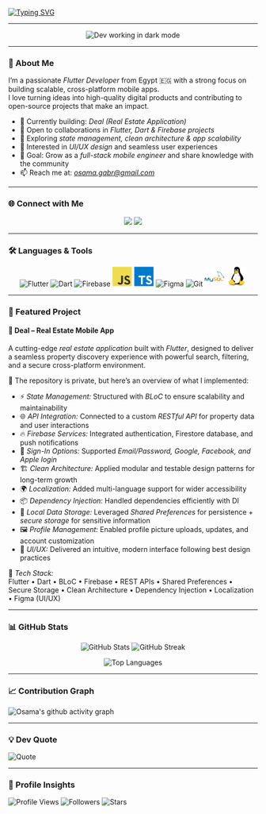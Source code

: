 <!-- Animated Typing Intro -->
[![Typing SVG](https://readme-typing-svg.herokuapp.com?font=Fira+Code&pause=1000&color=36BCF7&center=true&vCenter=true&width=700&lines=Hi+👋,+I'm+Osama+Gabr;Flutter+Developer+%7C+Mobile+Engineer;Cross+Platform+Enthusiast+%7C+Open+Source+Contributor;Always+Learning+%F0%9F%9A%80)](https://git.io/typing-svg)

---

<!-- Mobile Developer Coding GIF -->
<p align="center">
  <img src="https://media.giphy.com/media/iIqmM5tTjmpOB9mpbn/giphy.gif" width="500" alt="Dev working in dark mode"/>
</p>

---

### 🚀 About Me
I’m a passionate *Flutter Developer* from Egypt 🇪🇬 with a strong focus on building scalable, cross-platform mobile apps.  
I love turning ideas into high-quality digital products and contributing to open-source projects that make an impact.  

- 📱 Currently building: *Deal (Real Estate Application)*
- 🤝 Open to collaborations in *Flutter, Dart & Firebase projects*
- 🌱 Exploring *state management, clean architecture & app scalability*
- 🧩 Interested in *UI/UX design* and seamless user experiences
- 🎯 Goal: Grow as a *full-stack mobile engineer* and share knowledge with the community
- 📫 Reach me at: *osama.gabr@gmail.com*

---

### 🌐 Connect with Me
<p align="center">
  <a href="https://www.linkedin.com/in/osama-gabr-99456822a" target="_blank"><img src="https://img.shields.io/badge/-Osama%20Gabr-blue?style=for-the-badge&logo=Linkedin&logoColor=white"/></a>
  <a href="https://www.facebook.com/share/16vDTHJMo5/" target="_blank"><img src="https://img.shields.io/badge/-Facebook-1877F2?style=for-the-badge&logo=facebook&logoColor=white"/></a>
</p>

---

### 🛠 Languages & Tools
<p align="center">
  <img src="https://www.vectorlogo.zone/logos/flutterio/flutterio-icon.svg" alt="Flutter" width="40" height="40"/> 
  <img src="https://www.vectorlogo.zone/logos/dartlang/dartlang-icon.svg" alt="Dart" width="40" height="40"/> 
  <img src="https://www.vectorlogo.zone/logos/firebase/firebase-icon.svg" alt="Firebase" width="40" height="40"/> 
  <img src="https://raw.githubusercontent.com/devicons/devicon/master/icons/javascript/javascript-original.svg" alt="JavaScript" width="40" height="40"/>
  <img src="https://raw.githubusercontent.com/devicons/devicon/master/icons/typescript/typescript-original.svg" alt="TypeScript" width="40" height="40"/> 
  <img src="https://www.vectorlogo.zone/logos/figma/figma-icon.svg" alt="Figma" width="40" height="40"/>
  <img src="https://www.vectorlogo.zone/logos/git-scm/git-scm-icon.svg" alt="Git" width="40" height="40"/> 
  <img src="https://raw.githubusercontent.com/devicons/devicon/master/icons/mysql/mysql-original-wordmark.svg" alt="MySQL" width="40" height="40"/> 
  <img src="https://raw.githubusercontent.com/devicons/devicon/master/icons/linux/linux-original.svg" alt="Linux" width="40" height="40"/> 
</p>

---

### 🌟 Featured Project

#### 📱 Deal – Real Estate Mobile App
A cutting-edge *real estate application* built with *Flutter*, designed to deliver a seamless property discovery experience with powerful search, filtering, and a secure cross-platform environment.

🔑 The repository is private, but here’s an overview of what I implemented:  

- ⚡ *State Management:* Structured with *BLoC* to ensure scalability and maintainability  
- 🌐 *API Integration:* Connected to a custom *RESTful API* for property data and user interactions  
- 🔥 *Firebase Services:* Integrated authentication, Firestore database, and push notifications  
- 🔑 *Sign-In Options:* Supported *Email/Password, Google, Facebook, and Apple login*  
- 🏗 *Clean Architecture:* Applied modular and testable design patterns for long-term growth  
- 🌍 *Localization:* Added multi-language support for wider accessibility  
- 📦 *Dependency Injection:* Handled dependencies efficiently with DI  
- 💾 *Local Data Storage:* Leveraged *Shared Preferences* for persistence + *secure storage* for sensitive information  
- 🖼 *Profile Management:* Enabled profile picture uploads, updates, and account customization  
- 🎨 *UI/UX:* Delivered an intuitive, modern interface following best design practices  

🚀 *Tech Stack:*  
Flutter • Dart • BLoC • Firebase • REST APIs • Shared Preferences • Secure Storage • Clean Architecture • Dependency Injection • Localization • Figma (UI/UX)  

---

### 📊 GitHub Stats
<p align="center">
  <img src="https://github-readme-stats.vercel.app/api?username=oreWaOsama&show_icons=true&theme=tokyonight" alt="GitHub Stats" height="180"/>
  <img src="https://github-readme-streak-stats.herokuapp.com/?user=oreWaOsama&theme=tokyonight" alt="GitHub Streak" height="180"/>
</p>

<p align="center">
  <img src="https://github-readme-stats.vercel.app/api/top-langs?username=oreWaOsama&show_icons=true&layout=compact&theme=tokyonight" alt="Top Languages" height="150"/>
</p>

---

### 📈 Contribution Graph
![Osama's github activity graph](https://github-readme-activity-graph.vercel.app/graph?username=oreWaOsama&theme=tokyo-night)


---

### 💡 Dev Quote
![Quote](https://quotes-github-readme.vercel.app/api?type=horizontal&theme=radical)

---

### 🔗 Profile Insights
![Profile Views](https://komarev.com/ghpvc/?username=oreWaOsama&color=blueviolet)
![Followers](https://img.shields.io/github/followers/oreWaOsama?label=Followers&style=social)
![Stars](https://img.shields.io/github/stars/oreWaOsama?label=Stars&style=social)
